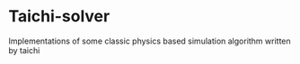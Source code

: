 # Taichi-solver
Implementations of some classic physics based simulation algorithm written by taichi
